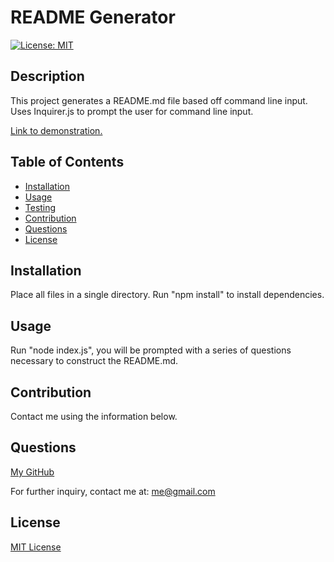 # README Generator
  
[![License: MIT](https://img.shields.io/badge/License-MIT-yellow.svg)](https://opensource.org/licenses/MIT)

  ## Description

  This project generates a README.md file based off command line input. Uses Inquirer.js to prompt the user for command line input.

  [Link to demonstration.](https://www.youtube.com/watch?v=hTohtMuLeS4)

  ## Table of Contents
  - [Installation](#installation)
  - [Usage](#usage)
  - [Testing](#testing)
  - [Contribution](#contribution)
  - [Questions](#questions)
  - [License](#license)

  ## Installation

  Place all files in a single directory. Run "npm install" to install dependencies.

  ## Usage

  Run "node index.js", you will be prompted with a series of questions necessary to construct the README.md.

  ## Contribution

  Contact me using the information below.

  ## Questions

  [My GitHub](https://github.com/jwhector)

  For further inquiry, contact me at: me@gmail.com
  
  ## License

  [MIT License](https://choosealicense.com/licenses/mit/)